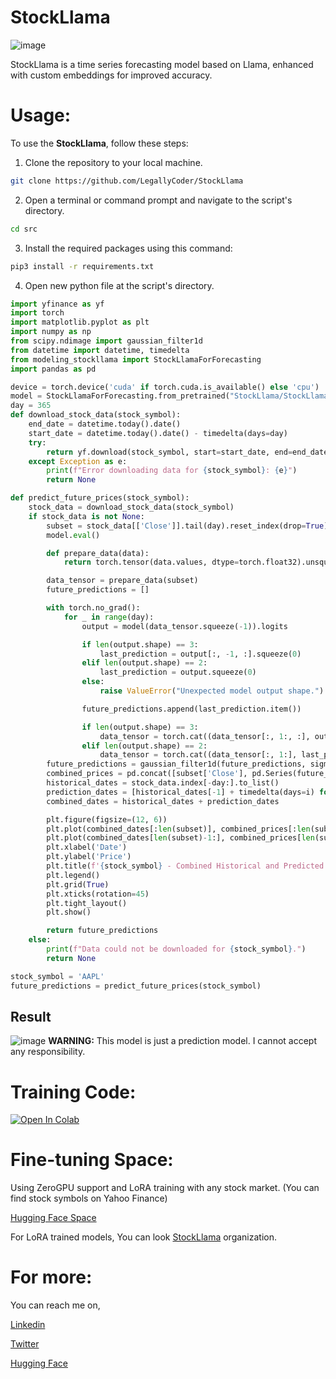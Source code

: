 # StockLlama
![image](https://github.com/user-attachments/assets/11d12a8f-63b8-42ce-b66c-d77924831e90)


StockLlama is a time series forecasting model based on Llama, enhanced with custom embeddings for improved accuracy.

# Usage:
To use the **StockLlama**, follow these steps:

1. Clone the repository to your local machine.
   
```bash
git clone https://github.com/LegallyCoder/StockLlama
```
2. Open a terminal or command prompt and navigate to the script's directory.
```bash
cd src
```

3. Install the required packages using this command:

```bash
pip3 install -r requirements.txt
```

4. Open new python file at the script's directory.
```python
import yfinance as yf
import torch
import matplotlib.pyplot as plt
import numpy as np
from scipy.ndimage import gaussian_filter1d
from datetime import datetime, timedelta
from modeling_stockllama import StockLlamaForForecasting
import pandas as pd

device = torch.device('cuda' if torch.cuda.is_available() else 'cpu')
model = StockLlamaForForecasting.from_pretrained("StockLlama/StockLlama-base-v1").to(device)
day = 365
def download_stock_data(stock_symbol):
    end_date = datetime.today().date()
    start_date = datetime.today().date() - timedelta(days=day)
    try:
        return yf.download(stock_symbol, start=start_date, end=end_date, progress=False)
    except Exception as e:
        print(f"Error downloading data for {stock_symbol}: {e}")
        return None

def predict_future_prices(stock_symbol):
    stock_data = download_stock_data(stock_symbol)
    if stock_data is not None:
        subset = stock_data[['Close']].tail(day).reset_index(drop=True)
        model.eval()

        def prepare_data(data):
            return torch.tensor(data.values, dtype=torch.float32).unsqueeze(0).to(device)

        data_tensor = prepare_data(subset)
        future_predictions = []

        with torch.no_grad():
            for _ in range(day):
                output = model(data_tensor.squeeze(-1)).logits

                if len(output.shape) == 3:
                    last_prediction = output[:, -1, :].squeeze(0)
                elif len(output.shape) == 2:
                    last_prediction = output.squeeze(0)
                else:
                    raise ValueError("Unexpected model output shape.")

                future_predictions.append(last_prediction.item())

                if len(output.shape) == 3:
                    data_tensor = torch.cat((data_tensor[:, 1:, :], output[:, -1, :].unsqueeze(1)), dim=1)
                elif len(output.shape) == 2:
                    data_tensor = torch.cat((data_tensor[:, 1:], last_prediction.unsqueeze(0).unsqueeze(0)), dim=1)
        future_predictions = gaussian_filter1d(future_predictions, sigma=1)
        combined_prices = pd.concat([subset['Close'], pd.Series(future_predictions)], ignore_index=True)
        historical_dates = stock_data.index[-day:].to_list()
        prediction_dates = [historical_dates[-1] + timedelta(days=i) for i in range(1, len(future_predictions) + 1)]
        combined_dates = historical_dates + prediction_dates

        plt.figure(figsize=(12, 6))
        plt.plot(combined_dates[:len(subset)], combined_prices[:len(subset)], label='Historical Prices', linestyle='-')
        plt.plot(combined_dates[len(subset)-1:], combined_prices[len(subset)-1:], label='Predicted Prices', linestyle='--')
        plt.xlabel('Date')
        plt.ylabel('Price')
        plt.title(f'{stock_symbol} - Combined Historical and Predicted Prices')
        plt.legend()
        plt.grid(True)
        plt.xticks(rotation=45)
        plt.tight_layout()
        plt.show()

        return future_predictions
    else:
        print(f"Data could not be downloaded for {stock_symbol}.")
        return None

stock_symbol = 'AAPL'
future_predictions = predict_future_prices(stock_symbol)

```
## Result

![image](https://github.com/user-attachments/assets/92437257-5473-4717-8411-4b7d1baf9978)
**WARNING:** This model is just a prediction model. I cannot accept any responsibility.

# Training Code:
[![Open In Colab](https://colab.research.google.com/assets/colab-badge.svg)](https://colab.research.google.com/drive/1a8i6bOKRw9h-gzO4S1GkRa71mZITuMge?usp=sharing)

# Fine-tuning Space:
Using ZeroGPU support and LoRA training with any stock market. (You can find stock symbols on Yahoo Finance)

[Hugging Face Space](https://huggingface.co/spaces/Q-bert/StockLlama-TrainOnAnyStock)

For LoRA trained models, You can look [StockLlama](https://huggingface.co/StockLlama) organization.

# For more:

You can reach me on,

[Linkedin](https://www.linkedin.com/in/talha-r%C3%BCzgar-akku%C5%9F-1b5457264/)

[Twitter](https://x.com/TalhaRuzga35606)

[Hugging Face](https://huggingface.co/Q-bert)
